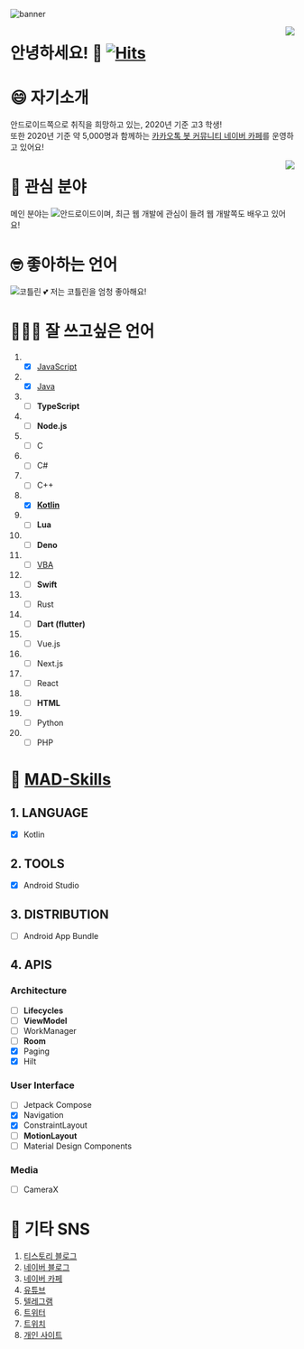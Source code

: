 ![banner](https://img1.daumcdn.net/thumb/R1280x0/?scode=mtistory2&fname=https%3A%2F%2Fk.kakaocdn.net%2Fdn%2FcMOZw7%2FbtqEOZ8KasS%2FJ5bWvGnkiwF2IxDK3A3YE0%2Fimg.png)

<img align="right" src="https://github-readme-stats.vercel.app/api?username=sungbin5304&show_icons=true" />

# 안녕하세요! 👋 [![Hits](https://hits.seeyoufarm.com/api/count/incr/badge.svg?url=https%3A%2F%2Fgithub.com%2Fsungbin5304%2Fsungbin5304&count_bg=%2396D667&title_bg=%23555555&icon=ghostery.svg&icon_color=%23FFFFFF&title=see+my+profile&edge_flat=false)](https://hits.seeyoufarm.com)

# 😄 자기소개
안드로이드쪽으로 취직을 희망하고 있는, 2020년 기준 고3 학생!<br/>
또한 2020년 기준 약 5,000명과 함께하는 [카카오톡 봇 커뮤니티 네이버 카페](https://cafe.naver.com/nameyee)를 운영하고 있어요!

<img align="right" src="https://github-readme-stats.vercel.app/api/top-langs/?username=sungbin5304" />

# 🥰 관심 분야
메인 분야는 ![안드로이드](https://img.shields.io/badge/-Android-00c717?style=for-the-badge&logo=android&logoColor=fff)이며, 최근 웹 개발에 관심이 들려 웹 개발쪽도 배우고 있어요!

# 🤓 좋아하는 언어
![코틀린](https://img.shields.io/badge/-Kotlin-0095d5?style=for-the-badge&logo=kotlin&logoColor=fff) 💕 저는 코틀린을 엄청 좋아해요!

# 👨🏻‍💻 잘 쓰고싶은 언어
1. - [x] [JavaScript](https://github.com/sungbin5304/KUtils)
2. - [x] [Java](https://github.com/sungbin5304/SnsAutoReplyBot)
3. - [ ] **TypeScript**
4. - [ ] **Node.js**
5. - [ ] C
6. - [ ] C#
7. - [ ] C++
8. - [x] [**Kotlin**](https://github.com/sungbin5304/AndroidUtils)
9. - [ ] **Lua**
10. - [ ] **Deno**
11. - [ ] [VBA](https://github.com/sungbin5304/ParsingPingPongDataWithPowerPoint_Example)
12. - [ ] **Swift**
13. - [ ] Rust
14. - [ ] **Dart (flutter)**
15. - [ ] Vue.js
16. - [ ] Next.js
17. - [ ] React
18. - [ ] **HTML**
19. - [ ] Python
20. - [ ] PHP

# 🤪 [MAD-Skills](https://developer.android.com/modern-android-development)
## 1. LANGUAGE
- [x] Kotlin

## 2. TOOLS
- [x] Android Studio

## 3. DISTRIBUTION
- [ ] Android App Bundle

## 4. APIS
### Architecture
- [ ] **Lifecycles**
- [ ] **ViewModel**
- [ ] WorkManager
- [ ] **Room**
- [x] Paging
- [x] Hilt

### User Interface
- [ ] Jetpack Compose
- [x] Navigation
- [x] ConstraintLayout
- [ ] **MotionLayout**
- [ ] Material Design Components

### Media
- [ ] CameraX

# 🔗 기타 SNS
1. [티스토리 블로그](https://devl.es)
2. [네이버 블로그](https://blog.naver.com/sungbin_dev)
3. [네이버 카페](https://cafe.naver.com/nameyee)
4. [유튜브](https://www.youtube.com/channel/UCSvfSbfnidDPN6_Pm3wFAzQ)
5. [텔레그램](https://t.me/sungbin5304)
6. [트위터](https://twitter.com/sungbin_dev)
7. [트위치](https://www.twitch.tv/sungbin5304)
8. [개인 사이트](https://sungbin.me)
